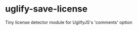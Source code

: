 uglify-save-license
===================

Tiny license detector module for UglifyJS's 'comments' option
